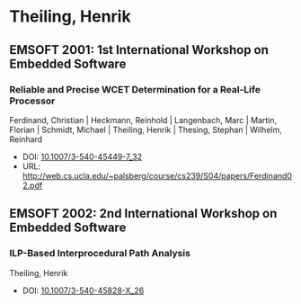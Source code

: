 # Theiling, Henrik

## EMSOFT 2001: 1st International Workshop on Embedded Software

### Reliable and Precise WCET Determination for a Real-Life Processor
Ferdinand, Christian | Heckmann, Reinhold | Langenbach, Marc | Martin, Florian | Schmidt, Michael | Theiling, Henrik | Thesing, Stephan | Wilhelm, Reinhard
* DOI: [10.1007/3-540-45449-7_32](https://doi.org/10.1007/3-540-45449-7_32)
* URL: <http://web.cs.ucla.edu/~palsberg/course/cs239/S04/papers/Ferdinand02.pdf>

## EMSOFT 2002: 2nd International Workshop on Embedded Software

### ILP-Based Interprocedural Path Analysis
Theiling, Henrik
* DOI: [10.1007/3-540-45828-X_26](https://doi.org/10.1007/3-540-45828-X_26)

